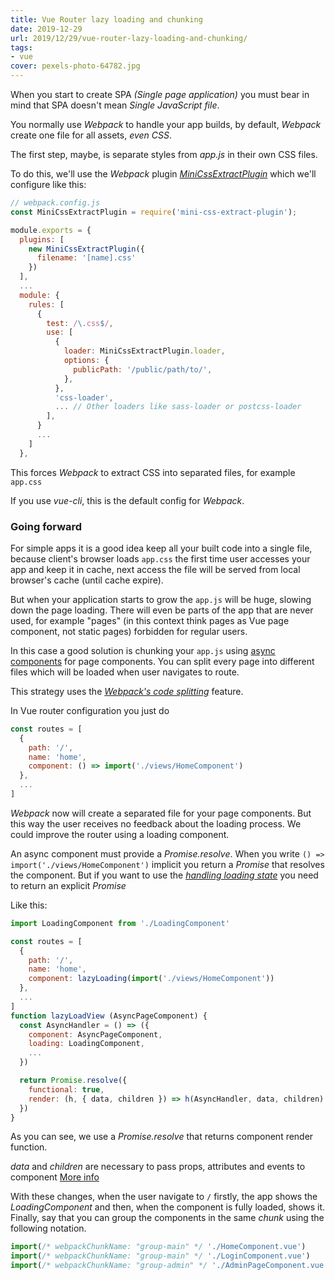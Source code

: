 ```yaml
---
title: Vue Router lazy loading and chunking
date: 2019-12-29
url: 2019/12/29/vue-router-lazy-loading-and-chunking/
tags:
- vue
cover: pexels-photo-64782.jpg
---
```

When you start to create SPA _(Single page application)_ you must bear in mind that SPA doesn't mean _Single JavaScript file_.

You normally use _Webpack_ to handle your app builds, by default, _Webpack_ create one file for all assets, *even CSS*. 

The first step, maybe, is separate styles from _app.js_ in their own CSS files.

To do this, we'll use the _Webpack_ plugin _[MiniCssExtractPlugin](https://webpack.js.org/plugins/mini-css-extract-plugin/)_ which we'll configure like this:

```js
// webpack.config.js
const MiniCssExtractPlugin = require('mini-css-extract-plugin');

module.exports = {
  plugins: [
    new MiniCssExtractPlugin({
      filename: '[name].css'
    })
  ],
  ...
  module: {
    rules: [
      {
        test: /\.css$/,
        use: [
          {
            loader: MiniCssExtractPlugin.loader,
            options: {
              publicPath: '/public/path/to/',
            },
          },
          'css-loader',
          ... // Other loaders like sass-loader or postcss-loader
        ],
      }
      ...
    ]
  },
```

This forces _Webpack_ to extract CSS into separated files, for example `app.css`

If you use _vue-cli_, this is the default config for _Webpack_. 

### Going forward

For simple apps it is a good idea keep all your built code into a single file, because client's browser loads `app.css` the first time user accesses your app and keep it in cache, next access the file will be served from local browser's cache (until cache expire).

But when your application starts to grow the `app.js` will be huge, slowing down the page loading. There will even be parts of the app that are never used, for example "pages" (in this context think pages as Vue page component, not static pages) forbidden for regular users.

In this case a good solution is chunking your `app.js` using [async components](https://vuejs.org/v2/guide/components-dynamic-async.html) for page components. You can split every page into different files which will be loaded when user navigates to route.

This strategy uses the _[Webpack's code splitting](https://webpack.js.org/guides/code-splitting/)_ feature.

In Vue router configuration you just do 
```js
const routes = [
  {
    path: '/',
    name: 'home',
    component: () => import('./views/HomeComponent')
  },
  ...
]
```

_Webpack_ now will create a separated file for your page components. But this way the user receives no feedback about the loading process. We could improve the router using a loading component. 

An async component must provide a _Promise.resolve_. When you write `() => import('./views/HomeComponent')` implicit you return a _Promise_ that resolves the component. But if you want to use the _[handling loading state](https://vuejs.org/v2/guide/components-dynamic-async.html#Handling-Loading-State)_ you need to return an explicit _Promise_

Like this:
```js
import LoadingComponent from './LoadingComponent'

const routes = [
  {
    path: '/',
    name: 'home',
    component: lazyLoading(import('./views/HomeComponent')) 
  },
  ...
]
function lazyLoadView (AsyncPageComponent) {
  const AsyncHandler = () => ({
    component: AsyncPageComponent,    
    loading: LoadingComponent,
    ...
  })

  return Promise.resolve({
    functional: true,
    render: (h, { data, children }) => h(AsyncHandler, data, children)
  })
}
```

As you can see, we use a _Promise.resolve_ that returns component render function.

_data_ and _children_ are necessary to pass props, attributes and events to component [More info](https://vuejs.org/v2/guide/render-function.html#Passing-Attributes-and-Events-to-Child-Elements-Components)

With these changes, when the user navigate to `/` firstly, the app shows the _LoadingComponent_ and then, when the component is fully loaded, shows it.
Finally, say that you can group the components in the same _chunk_ using the following notation.

```js
import(/* webpackChunkName: "group-main" */ './HomeComponent.vue')
import(/* webpackChunkName: "group-main" */ './LoginComponent.vue')
import(/* webpackChunkName: "group-admin" */ './AdminPageComponent.vue')
```







